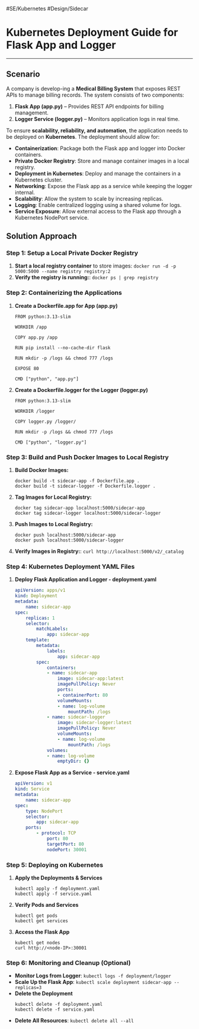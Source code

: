 #SE/Kubernetes #Design/Sidecar

# Kubernetes Deployment Guide for Flask App and Logger

------

## Scenario

A company is develop-ing a **Medical Billing System** that exposes REST APIs to manage billing records. The system consists of two components:

1. **Flask App (app.py)** – Provides REST API endpoints for billing management.  
2. **Logger Service (logger.py)** – Monitors application logs in real time.

To ensure **scalability, reliability, and automation**, the application needs to be deployed on **Kubernetes**. The deployment should allow for:

- **Containerization**: Package both the Flask app and logger into Docker containers.
- **Private Docker Registry**: Store and manage container images in a local registry.
- **Deployment in Kubernetes**: Deploy and manage the containers in a Kubernetes cluster.
- **Networking**: Expose the Flask app as a service while keeping the logger internal.
- **Scalability**: Allow the system to scale by increasing replicas.
- **Logging**: Enable centralized logging using a shared volume for logs.
- **Service Exposure**: Allow external access to the Flask app through a Kubernetes NodePort service.


## Solution Approach

### Step 1: Setup a Local Private Docker Registry

1. **Start a local registry container** to store images: `docker run -d -p 5000:5000 --name registry registry:2`
2. **Verify the registry is running:**: `docker ps | grep registry`
    
### Step 2: Containerizing the Applications

1. **Create a Dockerfile.app for App (app.py)**
	```
	FROM python:3.13-slim
	
	WORKDIR /app
	
	COPY app.py /app
	
	RUN pip install --no-cache-dir flask
	
	RUN mkdir -p /logs && chmod 777 /logs
	
	EXPOSE 80
	
	CMD ["python", "app.py"]
	```

2. **Create a Dockerfile.logger for the Logger (logger.py)**
	```
	FROM python:3.13-slim
	
	WORKDIR /logger
	
	COPY logger.py /logger/
	
	RUN mkdir -p /logs && chmod 777 /logs
	
	CMD ["python", "logger.py"]
	```

### Step 3: Build and Push Docker Images to Local Registry

1. **Build Docker Images:** 
	```
	docker build -t sidecar-app -f Dockerfile.app .
	docker build -t sidecar-logger -f Dockerfile.logger .
	```

2. **Tag Images for Local Registry:** 
	```
	docker tag sidecar-app localhost:5000/sidecar-app
	docker tag sidecar-logger localhost:5000/sidecar-logger
	```

3. **Push Images to Local Registry:** 
	```
	docker push localhost:5000/sidecar-app
	docker push localhost:5000/sidecar-logger
	```

4. **Verify Images in Registry:**: `curl http://localhost:5000/v2/_catalog`

### Step 4: Kubernetes Deployment YAML Files

1. **Deploy Flask Application and Logger - deployment.yaml**

	```yml
	apiVersion: apps/v1
	kind: Deployment
	metadata:
		name: sidecar-app
	spec:
		replicas: 1
		selector:
			matchLabels:
				app: sidecar-app
		template:
			metadata:
				labels:
					app: sidecar-app
			spec:
				containers:
				- name: sidecar-app
					image: sidecar-app:latest
					imagePullPolicy: Never
					ports:
					- containerPort: 80
					volumeMounts:
					- name: log-volume
						mountPath: /logs
				- name: sidecar-logger
					image: sidecar-logger:latest
					imagePullPolicy: Never
					volumeMounts:
					- name: log-volume
						mountPath: /logs
				volumes:
				- name: log-volume
					emptyDir: {}
	```

2. **Expose Flask App as a Service - service.yaml**

	```yml
	apiVersion: v1
	kind: Service
	metadata:
		name: sidecar-app
	spec:
		type: NodePort
		selector:
			app: sidecar-app
		ports:
			- protocol: TCP
				port: 80
				targetPort: 80
				nodePort: 30001
	```

### Step 5: Deploying on Kubernetes

1. **Apply the Deployments & Services** 
	```
	kubectl apply -f deployment.yaml
	kubectl apply -f service.yaml
	```

2. **Verify Pods and Services** 
	```
	kubectl get pods
	kubectl get services
	```

3. **Access the Flask App** 
	```
	kubectl get nodes
	curl http://<node-IP>:30001
	```

### Step 6: Monitoring and Cleanup **(Optional)**

- **Monitor Logs from Logger**: `kubectl logs -f deployment/logger`
- **Scale Up the Flask App**: `kubectl scale deployment sidecar-app --replicas=3`
- **Delete the Deployment** 
	```
	kubectl delete -f deployment.yaml
	kubectl delete -f service.yaml
	```
- **Delete All Resources**: `kubectl delete all --all`